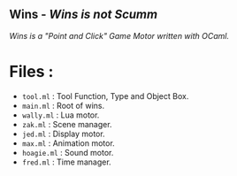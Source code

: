 Wins - *Wins is not Scumm*
---
*Wins is a "Point and Click" Game Motor written with OCaml.*
	
Files :
=====

- `tool.ml`  : Tool Function, Type and Object Box.
- `main.ml`  : Root of wins.
- `wally.ml`  : Lua motor.
- `zak.ml`    : Scene manager.
- `jed.ml`    : Display motor.
- `max.ml`    : Animation motor.
- `hoagie.ml` : Sound motor.
- `fred.ml`   : Time manager.
